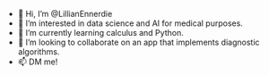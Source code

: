 - 👋 Hi, I’m @LillianEnnerdie
- 👀 I’m interested in data science and AI for medical purposes.
- 🌱 I’m currently learning calculus and Python.
- 💞️ I’m looking to collaborate on an app that implements diagnostic algorithms.
- 📫 DM me!

<!---
LillianEnnerdie/LillianEnnerdie is a ✨ special ✨ repository because its `README.md` (this file) appears on your GitHub profile.
You can click the Preview link to take a look at your changes.
--->

